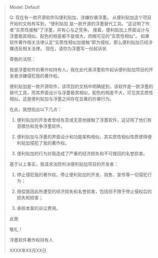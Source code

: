> Model: Default
> 
> Q: 现在有一款开源软件叫便利贴加，涉嫌抄袭浮墨。 从便利贴加这个项目开始的文档有写到，“便利贴加 是一款开源的浮墨替代工具。"这证明了作者”实质性接触“了浮墨，并有心与之竞争。 接着，便利贴加上界面设计与浮墨极其相似，配色的相差都不是很大，肉眼可见的“实质性相似”。 如果软件著作相关法律认定”实质性相似加接触“即为侵权，那么便利贴加已经涉嫌违反相关法律。 现在，请你为浮墨写一份起诉状
> 
> 尊敬的法院：
> 
> 我是浮墨软件的著作权持有人，我在此代表浮墨软件起诉便利贴加项目的开发者涉嫌侵犯我的著作权。
> 
> 便利贴加是一款开源软件，该项目的文档中明确提到，该软件是一款浮墨的替代工具，而其界面设计与浮墨极其相似，配色的相差不大，可见其实质性相似。这是便利贴加与浮墨之间存在显著的抄袭行为。
> 
> 在此，我想指出以下几点：
> 
> 1.  便利贴加的开发者曾经有意或无意地接触了浮墨软件，这证明了他们有意模仿和竞争浮墨软件。
>     
> 2.  便利贴加与浮墨的界面设计和功能架构相似，其实质性相似性质使得便利贴加侵犯了我的著作权。
>     
> 3.  便利贴加的行为对我造成了严重的经济损失和不可挽回的名誉损害。
>     
> 
> 基于以上事实，我请求法院判决便利贴加项目的开发者：
> 
> 1.  停止侵犯我的著作权，停止便利贴加的开发、销售、宣传等一切侵犯行为；
>     
> 2.  赔偿我因此所遭受的经济损失和名誉损害，包括但不限于停止侵权后的损失和损害；
>     
> 3.  承担本案的诉讼费用。
>     
> 
> 此致
> 
> 敬礼！
> 
> 浮墨软件著作权持有人
> 
> XXXX年XX月XX日